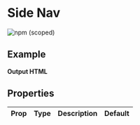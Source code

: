 # Side Nav

![npm (scoped)](https://img.shields.io/npm/v/@leafygreen-ui/side-nav.svg)

## Example

**Output HTML**

## Properties

| Prop | Type | Description | Default |
| ---- | ---- | ----------- | ------- |

